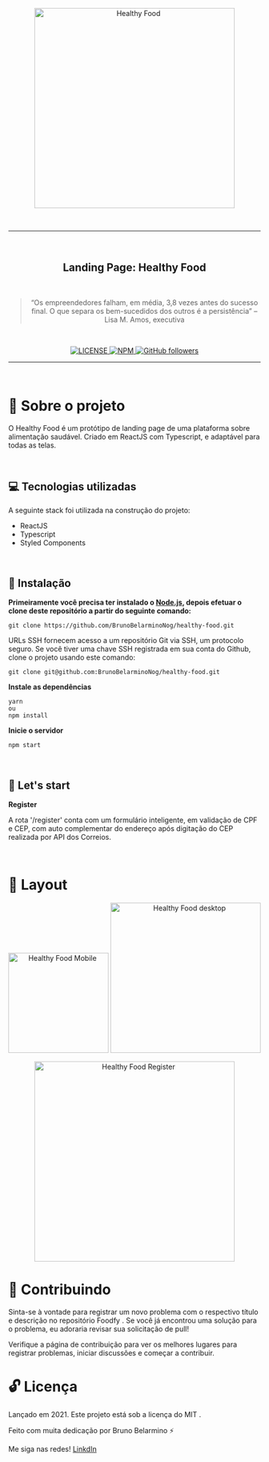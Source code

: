 <p align="center">
  <img alt="Healthy Food" src="./src/assets/healthyfood.png" width="400px" />
</p>
<br>

<hr>
<br>

<h2 align="center">
  Landing Page: Healthy Food
</h2>
<br>

<blockquote align="center">“Os empreendedores falham, em média, 3,8 vezes antes do sucesso final. O que separa os bem-sucedidos dos outros é a persistência” – Lisa M. Amos, executiva</blockquote>
<br>

<p align="center">

  <a href="LICENSE">
    <img alt="LICENSE" src="https://img.shields.io/npm/l/express">
  </a>
  <a href="NPM">
    <img alt="NPM" src="https://img.shields.io/npm/v/npm">
  </a>
  <a href="GitHub followers">
    <img alt="GitHub followers" src="https://img.shields.io/github/followers/BrunoBelarminoNog?style=social">
  </a>
</p>
<hr>

<!-- <p align="center">
  <a href="#rocket-sobre-o-desafio">Sobre o desafio</a>&nbsp;&nbsp;&nbsp;|&nbsp;&nbsp;&nbsp;
  <a href="#art-layout">Layout</a>&nbsp;&nbsp;&nbsp;|&nbsp;&nbsp;&nbsp;
  <a href="#books-sobre o Bootcamp">Sobre o Bootcamp</a>&nbsp;&nbsp;&nbsp;|&nbsp;&nbsp;&nbsp;
  <a href="#pushpin-contribuindo">Contribuindo</a>&nbsp;&nbsp;&nbsp;|&nbsp;&nbsp;&nbsp;
  <a href="#unlock-licença">Licença</a>
</p> -->

<br>

# :rocket: Sobre o projeto

O Healthy Food é um protótipo de landing page de uma plataforma sobre alimentação saudável. Criado em ReactJS com Typescript, e adaptável para todas as telas.

<br>

## :computer: Tecnologias utilizadas

A seguinte stack foi utilizada na construção do projeto:

- ReactJS
- Typescript
- Styled Components

<br>

## :construction_worker: Instalação

**Primeiramente você precisa ter instalado o [Node.js](https://nodejs.org/en/download/), depois efetuar o clone deste repositório a partir do seguinte comando:**

```
git clone https://github.com/BrunoBelarminoNog/healthy-food.git
```

URLs SSH fornecem acesso a um repositório Git via SSH, um protocolo seguro. Se você tiver uma chave SSH registrada em
sua conta do Github, clone o projeto usando este comando:

```
git clone git@github.com:BrunoBelarminoNog/healthy-food.git
```

**Instale as dependências**

```
yarn
ou
npm install
```

**Inicie o servidor**

```
npm start
```

<br>

## :runner: Let's start

**Register**

A rota '/register' conta com um formulário inteligente, em validação de CPF e CEP, com auto complementar do endereço após digitação do CEP realizada por API dos Correios.

<br>

# :art: Layout

<p align="center" display="flex" >
  <img src="./src/assets/healthyfood-mobile.png" alt="Healthy Food Mobile" width="200px" />
  <img src="./src/assets/healthyfood-home.png" alt="Healthy Food desktop" width="300px" />
</p>
<p align="center">
  <img src="./src/assets/healthyfood-2.png" alt="Healthy Food Register" width="400px" />

</p>

# :pushpin: Contribuindo

Sinta-se à vontade para registrar um novo problema com o respectivo título e descrição no repositório Foodfy . Se você já encontrou uma solução para o problema, eu adoraria revisar sua solicitação de pull!

Verifique a página de contribuição para ver os melhores lugares para registrar problemas, iniciar discussões e começar a contribuir.

# :unlock: Licença

Lançado em 2021. Este projeto está sob a licença do MIT .

Feito com muita dedicação por Bruno Belarmino :zap:

Me siga nas redes! [LinkdIn](https://www.linkedin.com/in/bruno-belarmino-nog/)
